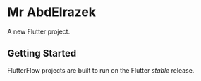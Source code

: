 # Mr AbdElrazek

A new Flutter project.

## Getting Started

FlutterFlow projects are built to run on the Flutter _stable_ release.
